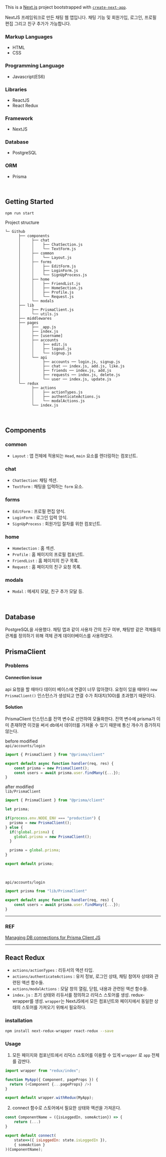 This is a [Next.js](https://nextjs.org/) project bootstrapped with [`create-next-app`](https://github.com/vercel/next.js/tree/canary/packages/create-next-app).

NextJS 프레임워크로 만든 채팅 웹 앱입니다. 채팅 기능 및 회원가입, 로그인, 프로필 편집 그리고 친구 추가가 가능합니다.

### Markup Languages
+ HTML
+ CSS

### Programming Language
+ Javascript(ES6)

### Libraries
+ ReactJS
+ React Redux

### Framework
+ NextJS

### Database
+ PostgreSQL

### ORM
+ Prisma

<br>

## Getting Started
```bash
npm run start
```

Project structure
```
└─ Github
      ├── components
      │     ├── chat
      │     │    ├── ChatSection.js
      │     │    └── TextForm.js
      │     ├── common
      │     │    └── Layout.js
      │     ├── forms
      │     │    ├── EditForm.js
      │     │    ├── LoginForm.js
      │     │    └── SignUpProcess.js
      │     ├── home
      │     │    ├── FriendList.js
      │     │    ├── HomeSection.js
      │     │    ├── Profile.js
      │     │    └── Request.js
      │     └── modals
      ├── lib
      │     ├── PrismaClient.js
      │     └── utils.js
      ├── middlewares
      ├── pages
      │     ├── _app.js
      │     ├── index.js
      │     ├── [username]
      │     ├── accounts
      │     │    ├── edit.js
      │     │    ├── logout.js
      │     │    └── signup.js
      │     └── api
      │          ├── accounts ── login.js, signup.js
      │          ├── chat ── index.js, add.js, like.js
      │          ├── friends ── index.js, add.js
      │          ├── requests ── index.js, delete.js
      │          └── user ── index.js, update.js
      └── redux
            ├── actions
            │    ├── actionTypes.js
            │    ├── authenticateActions.js
            │    └── modalActions.js
            └── index.js
```
<br>

## Components
### common
+ `Layout` : 앱 전체에 적용되는 `Head`, `main` 요소를 렌더링하는 컴포넌트.
### chat
+ `ChatSection`: 채팅 섹션.
+ `TextForm` : 채팅을 입력하는 `form` 요소.
### forms
+ `EditForm` : 프로필 편집 양식.
+ `LoginForm` : 로그인 입력 앙식.
+ `SignUpProcess` : 회원가입 절차를 위한 컴포넌트.
### home
+ `HomeSection` : 홈 섹션.
+ `Profile` : 홈 페이지의 프로필 컴포넌트.
+ `FriendList` : 홈 페이지의 친구 목록.
+ `Request` : 홈 페이지의 친구 요청 목록.
### modals
+ `Modal` : 메세지 모달, 친구 추가 모달 등.
<br>

## Database
PostgreSQL을 사용했다. 채팅 앱과 같이 사용자 간의 친구 여부, 채팅방 같은 객체들의 관계를 정의하기 위해 객체 관계 데이터베이스를 사용하였다.

## PrismaClient
### Problems
#### Connection issue
api 요청을 할 때마다 데이터 베이스에 연결이 너무 많아졌다. 요청이 있을 때마다 `new PrismaClient()` 인스턴스가 생성되고 연결 수가 최대치(100)를 초과했기 때문이다.

#### Solution
PrismaClient 인스턴스를 전역 변수로 선언하여 모듈화한다. 전역 변수에 prisma가 이미 존재하면 이것을 써서 db에서 데이터를 가져올 수 있기 때문에 통신 개수가 증가하지 않는다.

before modified<br>
`api/accounts/login`
```js
import { PrismaClient } from "@prisma/client"

export default async function handler(req, res) {
    const prisma = new PrismaClient();
    const users = await prisma.user.findMany({...});
}
```

after modified<br>
`lib/PrismaClient`
```js
import { PrismaClient } from "@prisma/client"

let prisma;

if(process.env.NODE_ENV === "production") {
  prisma = new PrismaClient();
} else {
  if(!global.prisma) {
    global.prisma = new PrismaClient();
  }

  prisma = global.prisma;
}

export default prisma;
```
<br>

`api/accounts/login`

```js
import prisma from "lib/PrismaClient"

export default async function handler(req, res) {
    const users = await prisma.user.findMany({...});
}
```
---

### REF
[Managing DB connections for Prisma Client JS](https://github.com/prisma/prisma/issues/5007#issuecomment-618433162)


---

## React Redux
+ `actions/actionTypes` : 리듀서의 액션 타입.
+ `actions/authenticateActions` : 유저 정보, 로그인 상태, 채팅 참여자 상태와 관련된 액션 함수들.
+ `actions/modalActions` : 모달 창의 열림, 닫힘, 내용과 관련된 액션 함수들.
+ `index.js` : 초기 상태와 리듀서를 정의하고 리덕스 스토어를 생성. redux-wrapper를 생성. `wrapper`는 NextJS에서 모든 컴포넌트와 페이지에서 동일한 상태의 스토어를 가져오기 위해서 필요하다.

### installation
```bash
npm install next-redux-wrapper react-redux --save
```

### Usage

1. 모든 페이지와 컴포넌트에서 리덕스 스토어를 이용할 수 있게 `wrapper` 로 `app` 전체를 감싼다.
```js
import wrapper from "redux/index";

function MyApp({ Component, pageProps }) {
  return (<Component {...pageProps} />)
}

export default wrapper.withRedux(MyApp);
```
2. connect 함수로 스토어에서 필요한 상태와 액션을 가져온다.
```js
const ComponentName = ({isLoggedIn, someAction}) => {
    return (...)
}

export default connect(
    state=>({ isLoggedIn: state.isLoggedIn }),
    { someAction }
)(ComponentName);
```
